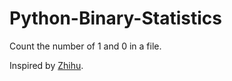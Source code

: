 # Python-Binary-Statistics
Count the number of 1 and 0 in a file. 

Inspired by [Zhihu](http://www.zhihu.com/question/20289032/answer/43851592). 
